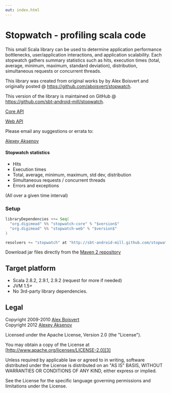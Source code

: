 ```yaml
---
out: index.html
---
```

# Stopwatch - profiling scala code

This small Scala library can be used to determine application performance bottlenecks, user/application interactions, and application scalability. Each stopwatch gathers summary statistics such as hits, execution times (total, average, minimum, maximum, standard deviation), distribution, simultaneous requests or concurrent threads.

This library was created from original works by by Alex Boisvert and originally posted @ <https://github.com/aboisvert/stopwatch>.

This version of the library is maintained on GitHub @ <https://github.com/sbt-android-mill/stopwatch>. 

[Core API](http://sbt-android-mill.github.com/stopwatch/core-api/)

[Web API](http://sbt-android-mill.github.com/stopwatch/web-api/)

Please email any suggestions or errata to:

[Alexey Aksenov][2]

#### Stopwatch statistics

* Hits
* Execution times
* Total, average, minimum, maximum, std dev, distribution
* Simultaneous requests / concurrent threads
* Errors and exceptions

(All over a given time interval)

### Setup

```scala
libraryDependencies ++= Seq(
  "org.digimead" %% "stopwatch-core" % "$version$"
  "org.digimead" %% "stopwatch-web" % "$version$"
)

resolvers += "stopwatch" at "http://sbt-android-mill.github.com/stopwatch/releases"
```

Download jar files directly from the [Maven 2 repository](http://sbt-android-mill.github.com/stopwatch/releases/org/digimead/)

## Target platform

* Scala 2.8.2, 2.9.1, 2.9.2 (request for more if needed)
* JVM 1.5+
* No 3rd-party library dependencies.

## Legal

Copyright 2009-2010 [Alex Boisvert][1] <br/>
Copyright 2012 [Alexey Aksenov][2]

Licensed under the Apache License, Version 2.0 (the "License").

You may obtain a copy of the License at [http://www.apache.org/licenses/LICENSE-2.0][3]

Unless required by applicable law or agreed to in writing, software distributed under the License is distributed on an "AS IS" BASIS, WITHOUT WARRANTIES OR CONDITIONS OF ANY KIND, either express or implied.

See the License for the specific language governing permissions and limitations under the License.

  [1]: mailto:alex.boisvert@gmail.com
  [2]: mailto:ezh@ezh.msk.ru
  [3]: http://www.apache.org/licenses/LICENSE-2.0

